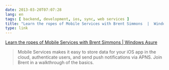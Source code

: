 ```yaml
---
date: 2013-03-20T07:07:28
lang: en
tags: [ backend, development, ios, sync, web services ]
title: "Learn the ropes of Mobile Services with Brent Simmons  |  Windows Asure"
type: link
---
```


[Learn the ropes of Mobile Services with Brent Simmons  |  Windows
Asure](http://www.windowsazure.com/en-us/develop/mobile/ios/)

> Mobile Services makes it easy to store data for your iOS app in the
> cloud, authenticate users, and send push notifications via APNS. Join
> Brent in a walkthrough of the basics.

